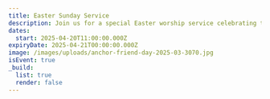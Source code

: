 ```yaml
---
title: Easter Sunday Service
description: Join us for a special Easter worship service celebrating the resurrection of Jesus Christ. The service will include special music, children's program, and a message of hope.
dates:
  start: 2025-04-20T11:00:00.000Z
expiryDate: 2025-04-21T00:00:00.000Z
image: /images/uploads/anchor-friend-day-2025-03-3070.jpg
isEvent: true
_build:
  list: true
  render: false
---
```

